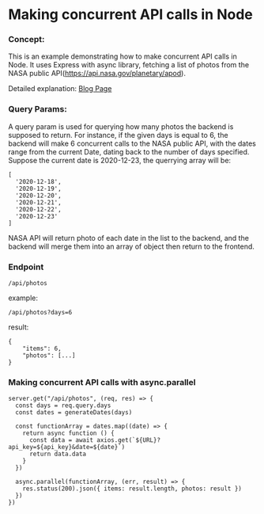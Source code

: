 # Making concurrent API calls in Node



### Concept:

This is an example demonstrating how to make concurrent API calls in Node. It uses Express with async library, fetching a list of photos from the NASA public API(https://api.nasa.gov/planetary/apod).

Detailed explanation: 
[Blog Page](https://dev.to/yuesu/making-concurrent-api-calls-in-node-3deg)

### Query Params:

A query param is used for querying how many photos the backend is supposed to return. For instance, if the given days is equal to 6, the backend will make 6 concurrent calls to the NASA public API, with the dates range from the current Date, dating back to the number of days specified. Suppose the current date is 2020-12-23, the querrying array will be:

```
[
  '2020-12-18',
  '2020-12-19',
  '2020-12-20',
  '2020-12-21',
  '2020-12-22',
  '2020-12-23'
]
```

NASA API will return photo of each date in the list to the backend, and the backend will merge them into an array of object then return to the frontend.

### Endpoint

```
/api/photos
```

example:

```
/api/photos?days=6
```

result:

```
{
    "items": 6,
    "photos": [...]
}

```

### Making concurrent API calls with async.parallel

```
server.get("/api/photos", (req, res) => {
  const days = req.query.days
  const dates = generateDates(days)

  const functionArray = dates.map((date) => {
    return async function () {
      const data = await axios.get(`${URL}?api_key=${api_key}&date=${date}`)
      return data.data
    }
  })

  async.parallel(functionArray, (err, result) => {
    res.status(200).json({ items: result.length, photos: result })
  })
})
```
